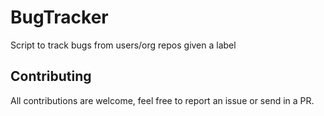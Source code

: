 # BugTracker
Script to track bugs from users/org repos given a label

## Contributing
All contributions are welcome, feel free to report an issue or send in a PR.